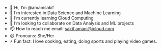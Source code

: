 - 👋 Hi, I’m @amanisakif
- 👀 I’m interested in Data Science and Machine Learning
- 🌱 I’m currently learning Cloud Computing 
- 💞️ I’m looking to collaborate on Data Analysis and ML projects
- 📫 How to reach me email: sakif.amani@icloud.com
- 😄 Pronouns: She/Her
- ⚡ Fun fact: I love cooking, eating, doing sports and playing video games.

<!---
amanisakif/amanisakif is a ✨ special ✨ repository because its `README.md` (this file) appears on your GitHub profile.
You can click the Preview link to take a look at your changes.
--->
